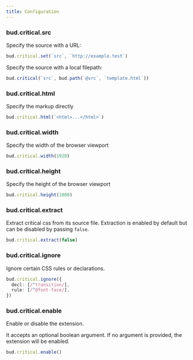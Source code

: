 ```yaml
---
title: Configuration
---
```


### bud.critical.src

Specify the source with a URL:

```typescript title="bud.config.mjs"
bud.critical.set(`src`, `http://example.test`)
```

Specify the source with a local filepath:

```typescript title="bud.config.mjs"
bud.critical(`src`, bud.path(`@src`, `template.html`))
```

### bud.critical.html

Specify the markup directly

```typescript title="bud.config.mjs"
bud.critical.html(`<html>...</html>`)
```

### bud.critical.width

Specify the width of the browser viewport

```typescript title="bud.config.mjs"
bud.critical.width(1920)
```

### bud.critical.height

Specify the height of the browser viewport

```typescript title="bud.config.mjs"
bud.critical.height(1080)
```

### bud.critical.extract

Extract critical css from its source file. Extraction is enabled by default but can be disabled by passing `false`.

```typescript title="bud.config.mjs"
bud.critical.extract(false)
```

### bud.critical.ignore

Ignore certain CSS rules or declarations.

```typescript title="bud.config.mjs"
bud.critical.ignore({
  decl: [/^transition/],
  rule: [/^@font-face/],
})
```

### bud.critical.enable

Enable or disable the extension.

It accepts an optional boolean argument. If no argument is provided, the extension will be enabled.

```typescript title="bud.config.mjs"
bud.critical.enable()
```
